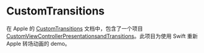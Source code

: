 # CustomTransitions


在 Apple 的 [CustomTransitions](https://developer.apple.com/library/archive/samplecode/CustomTransitions/Introduction/Intro.html) 文档中，包含了一个项目 [CustomViewControllerPresentationsandTransitions](https://developer.apple.com/library/content/samplecode/CustomTransitions/CustomViewControllerPresentationsandTransitions.zip)。此项目为使用 Swift 重新 Apple 转场动画的 demo。
